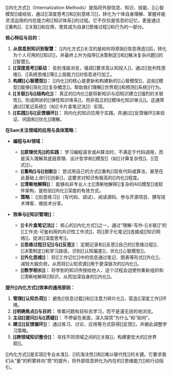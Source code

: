 [[内化方式]]（Internalization Methods）是指将外部信息、知识、技能、[[心智模型]]或经验，通过[[深度思考]]和[[刻意练习]]，转化为个体自身理解、掌握并能灵活运用的内在能力和[[知识体系]]的过程。它不仅仅是信息的记忆，更是通过[[重构]]、[[关联]]和应用，使其成为自身[[思维过程]]和行为的一部分。

**核心特征与目的：**

1.  **从信息到知识到智慧：** [[内化方式]]关注的是如何将原始[[信息筛选]]后，转化为个人可用的[[知识]]，并最终上升为指导[[决策制定]]和[[解决复杂问题]]的[[智慧]]。
2.  **[[深度思考]]驱动：** 告别浅层浏览，强调[[要求高认知投入]]，通过[[批判性思维]]、[[系统思维]]等[[上层能力]]对信息进行加工。
3.  **构建[[心智模型]]：** [[内化]]的核心是更新和构建新的[[心智模型]]，这些[[模型]]能够[[简化]][[复杂概念]]，帮助我们理解[[世界观]]和预测[[系统]]行为。
4.  **[[关联]]与[[结构化]]：** 真正的[[内化]]是将新知识与旧知识建立[[强烈的关联性]]，形成网状的[[弹性知识体系]]，而非孤立的[[模块化知识单元]]。这通常通过[[笔记系统]]（如[[卡片盒笔记法]]）实现。
5.  **[[实践]]与[[反馈循环]]：** 将内化的知识应用于实践，并通过[[反馈循环]]来验证、巩固和[[优化]]理解。

**在Sam关注领域的应用与具体策略：**

*   **编程与AI领域：**
    *   **[[原理优先]]的实践：** 学习编程语言或AI算法时，不满足于代码调用，而是深入理解其底层原理、设计哲学和[[模型]]（如[[计算复杂性]]、[[范式]]）。
    *   **[[重构]]与[[创新]]：** 尝试用自己的方式[[重构]]现有代码或算法，甚至在此基础上进行[[创新]]，这要求对知识有极高的[[内化]]程度。
    *   **[[清晰地解释]]：** 能够向非专业人士[[清晰地解释]]复杂的AI[[模型]]或软件架构，是检验[[内化]]深度的有效方式。
    *   **策略：** [[刻意练习]]（写代码、调试）、阅读源码、参与开源项目、撰写技术博客、做技术分享。

*   **效率与[[知识管理]]：**
    *   **[[卡片盒笔记法]]：** 核心的[[内化方式]]之一。通过“理解-写作-[[关联]]”的[[工作流-可鉴利用的共识性工作流]]，将[[原子化笔记]]连接成[[知识网络]]，促进[[深度思考]]。
    *   **[[思维过程日记]]与[[反思]]：** 定期记录和[[反思]]自己的[[思维过程]]、[[决策制定]]和学习路径，识别[[认知偏差]]，优化[[心智模型]]。
    *   **[[外化思维]]：** 将[[工作记忆]]中的信息通过笔记、图表等形式[[外化]]，减轻大脑负担，从而将[[认知资源]]用于更深层次的[[内化]]。
    *   **[[教学相长]]：** 将学到的知识传授给他人，这个过程会迫使你重新组织和[[清晰地解释]]知识，从而加深自身的[[内化]]。

**提升[[内化方式]]效率的通用原则：**

1.  **管理[[认知负荷]]：** 避免[[信息过载]]和[[注意力碎片化]]，营造[[深度工作]]环境。
2.  **[[明确焦点]]与目的：** 带着问题和目标去学习，而不是漫无目的地浏览。
3.  **主动[[提问]]与[[质疑]]：** 不停留在表面，深入探究“为什么”和“如何”。
4.  **建立[[反馈循环]]：** 通过练习、讨论、应用等方式获得[[反馈]]，并据此调整学习策略。
5.  **[[跨领域知识整合]]：** 寻找不同领域之间的[[关联]]，构建更宏大的[[世界观]]。

[[内化方式]]是实现[[专业水准]]、[[抗淘汰性]]和[[难以替代性]]的关键。它要求我们从“量”的积累转向“质”的提升，将外部信息转化为内在的[[思维能力]]和行动指引。
